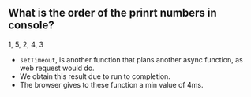 ## What is the order of the prinrt numbers in console?

1, 5, 2, 4, 3

* `setTimeout`, is another function that plans another async function, as web request would do.
* We obtain this result due to run to completion.
* The browser gives to these function a min value of 4ms.
